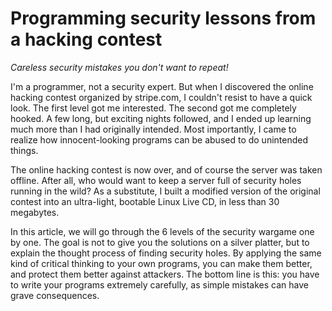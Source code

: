 # Programming security lessons from a hacking contest

*Careless security mistakes you don't want to repeat!*

I'm a programmer, not a security expert.
But when I discovered the online hacking contest organized by stripe.com,
I couldn't resist to have a quick look.
The first level got me interested.
The second got me completely hooked.
A few long, but exciting nights followed,
and I ended up learning much more than I had originally intended.
Most importantly,
I came to realize how innocent-looking programs can be abused to do unintended things.

The online hacking contest is now over,
and of course the server was taken offline.
After all,
who would want to keep a server full of security holes running in the wild?
As a substitute,
I built a modified version of the original contest into an ultra-light,
bootable Linux Live CD, in less than 30 megabytes.

In this article,
we will go through the 6 levels of the security wargame one by one.
The goal is not to give you the solutions on a silver platter,
but to explain the thought process of finding security holes.
By applying the same kind of critical thinking to your own programs,
you can make them better,
and protect them better against attackers.
The bottom line is this:
you have to write your programs extremely carefully,
as simple mistakes can have grave consequences.

